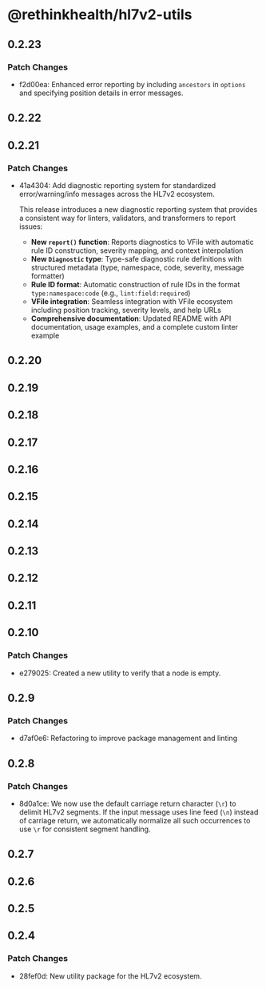 # @rethinkhealth/hl7v2-utils

## 0.2.23

### Patch Changes

- f2d00ea: Enhanced error reporting by including `ancestors` in `options` and specifying position details in error messages.

## 0.2.22

## 0.2.21

### Patch Changes

- 41a4304: Add diagnostic reporting system for standardized error/warning/info messages across the HL7v2 ecosystem.

  This release introduces a new diagnostic reporting system that provides a consistent way for linters, validators, and transformers to report issues:

  - **New `report()` function**: Reports diagnostics to VFile with automatic rule ID construction, severity mapping, and context interpolation
  - **New `Diagnostic` type**: Type-safe diagnostic rule definitions with structured metadata (type, namespace, code, severity, message formatter)
  - **Rule ID format**: Automatic construction of rule IDs in the format `type:namespace:code` (e.g., `lint:field:required`)
  - **VFile integration**: Seamless integration with VFile ecosystem including position tracking, severity levels, and help URLs
  - **Comprehensive documentation**: Updated README with API documentation, usage examples, and a complete custom linter example

## 0.2.20

## 0.2.19

## 0.2.18

## 0.2.17

## 0.2.16

## 0.2.15

## 0.2.14

## 0.2.13

## 0.2.12

## 0.2.11

## 0.2.10

### Patch Changes

- e279025: Created a new utility to verify that a node is empty.

## 0.2.9

### Patch Changes

- d7af0e6: Refactoring to improve package management and linting

## 0.2.8

### Patch Changes

- 8d0a1ce: We now use the default carriage return character (`\r`) to delimit HL7v2 segments. If the input message uses line feed (`\n`) instead of carriage return, we automatically normalize all such occurrences to use `\r` for consistent segment handling.

## 0.2.7

## 0.2.6

## 0.2.5

## 0.2.4

### Patch Changes

- 28fef0d: New utility package for the HL7v2 ecosystem.
